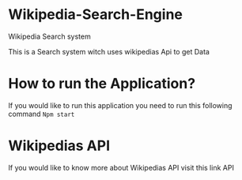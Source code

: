 # Wikipedia-Search-Engine
Wikipedia Search system



This is a Search system witch uses wikipedias Api to get Data

# How to run the Application?

If you would like to run this application you need to run this following command ```Npm start```


# Wikipedias API

If you would like to know more about Wikipedias API visit this link <a herf="https://www.mediawiki.org/wiki/API:Main_page">API<a/>
